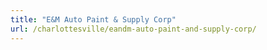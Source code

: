 ```yaml
---
title: "E&M Auto Paint & Supply Corp"
url: /charlottesville/eandm-auto-paint-and-supply-corp/
---
```

